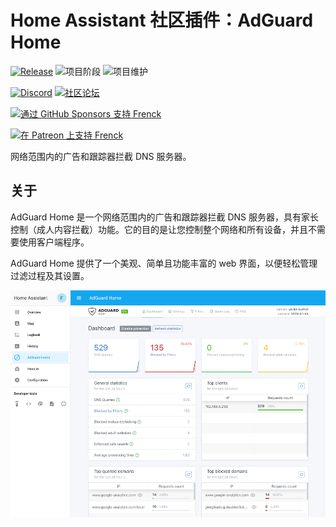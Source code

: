 # Home Assistant 社区插件：AdGuard Home

[![Release][release-shield]][release] ![项目阶段][project-stage-shield] ![项目维护][maintenance-shield]

[![Discord][discord-shield]][discord] [![社区论坛][forum-shield]][forum]

[![通过 GitHub Sponsors 支持 Frenck][github-sponsors-shield]][github-sponsors]

[![在 Patreon 上支持 Frenck][patreon-shield]][patreon]

网络范围内的广告和跟踪器拦截 DNS 服务器。

## 关于

AdGuard Home 是一个网络范围内的广告和跟踪器拦截 DNS 服务器，具有家长控制（成人内容拦截）功能。它的目的是让您控制整个网络和所有设备，并且不需要使用客户端程序。

AdGuard Home 提供了一个美观、简单且功能丰富的 web 界面，以便轻松管理过滤过程及其设置。

![AdGuard Home 在 Home Assistant 前端的界面][screenshot]

[discord-shield]: https://img.shields.io/discord/478094546522079232.svg
[discord]: https://discord.me/hassioaddons
[forum-shield]: https://img.shields.io/badge/community-forum-brightgreen.svg
[forum]: https://community.home-assistant.io/t/home-assistant-community-add-on-adguard-home/90684?u=frenck
[github-sponsors-shield]: https://frenck.dev/wp-content/uploads/2019/12/github_sponsor.png
[github-sponsors]: https://github.com/sponsors/frenck
[maintenance-shield]: https://img.shields.io/maintenance/yes/2025.svg
[patreon-shield]: https://frenck.dev/wp-content/uploads/2019/12/patreon.png
[patreon]: https://www.patreon.com/frenck
[project-stage-shield]: https://img.shields.io/badge/project%20stage-production%20ready-brightgreen.svg
[release-shield]: https://img.shields.io/badge/version-v5.2.5-blue.svg
[release]: https://github.com/hassio-addons/addon-adguard-home/tree/v5.2.5
[screenshot]: https://github.com/hassio-addons/addon-adguard-home/raw/v5.2.5/images/screenshot.png